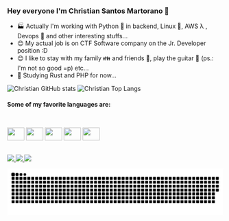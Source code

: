 ### Hey everyone I'm Christian Santos Martorano 🎸

- 🏭 Actually I'm working with Python 🐍 in backend, Linux 🐧, AWS λ , Devops 🔨 and other interesting stuffs...
- 😊 My actual job is on CTF Software company on the Jr. Developer position :D
- 😊 I like to stay with my family 👪 and friends 🤝, play the guitar 🎸 (ps.: I'm not so good =p) etc...
- 📒 Studying Rust and PHP for now...

![Christian GitHub stats](https://github-readme-stats.vercel.app/api?username=christianmartorano&show_icons=true&theme=tokyonight&count_private=true&include_all_commits=true)
![Christian Top Langs](https://github-readme-stats.vercel.app/api/top-langs/?username=christianmartorano&show_icons=true&theme=tokyonight&count_private=true&include_all_commits=true)

#### Some of my favorite languages are:

##
<div style="display: inline_block"><br>
  <img height="30" width="40" src="https://cdn.jsdelivr.net/gh/devicons/devicon/icons/ruby/ruby-original.svg" />
  <img height="30" width="40" src="https://cdn.jsdelivr.net/gh/devicons/devicon/icons/python/python-original.svg" />
  <img height="30" width="40" src="https://cdn.jsdelivr.net/gh/devicons/devicon/icons/bash/bash-original.svg" /> 
  <img height="30" width="40" src="https://cdn.jsdelivr.net/gh/devicons/devicon/icons/rust/rust-plain.svg" />  
  <img height="30" width="40" src="https://cdn.jsdelivr.net/gh/devicons/devicon/icons/php/php-original.svg" />
</div>

##

<div>
<a href="mailto:christiansmartorano@gmail.com"><img src="https://img.shields.io/badge/Gmail-D14836?style=for-the-badge&logo=gmail&logoColor=white" />
<a href="https://www.linkedin.com/in/christian-martorano-307860116"><img src="https://img.shields.io/badge/LinkedIn-0077B5?style=for-the-badge&logo=linkedin&logoColor=white" />
<a href="https://wa.me/5514991991105"><img src="https://img.shields.io/badge/WhatsApp-25D366?style=for-the-badge&logo=whatsapp&logoColor=white" />
</div>

![Snake animation commits](https://github.com/christianmartorano/christianmartorano/blob/output/github-contribution-grid-snake.svg)
